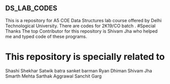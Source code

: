 ## DS_LAB_CODES
This is a repository for A5 COE Data Structures lab course offered by Delhi Technological University. 
There are codes for 2K19/CO batch .
#Special Thanks
The top Contributor for this repository is Shivam Jha who helped me and typed code of these programs.
# This repository is specially related to
Shashi Shekhar
Satwik batra
sanket barman
Ryan Dhiman
Shivam Jha
Smarth Mehta
Sarthak Aggrawal
Sanchit Garg
